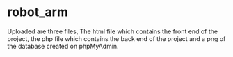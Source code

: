# robot_arm
Uploaded are three files, The html file which contains the front end of the project, the php file which contains the back end of the project and a png of the database created on phpMyAdmin.
